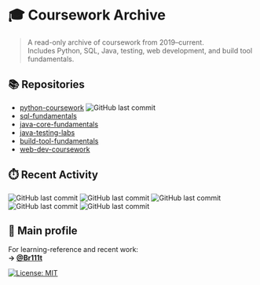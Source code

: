 # 🎓 Coursework Archive

> A read-only archive of coursework from 2019–current.  
> Includes Python, SQL, Java, testing, web development, and build tool fundamentals.

## 📚 Repositories

- [python-coursework](https://github.com/Coursework-Archive/python-coursework) ![GitHub last commit](https://img.shields.io/github/last-commit/Coursework-Archive/python-coursework?label=python-coursework&style=flat-square)
- [sql-fundamentals](https://github.com/Coursework-Archive/sql-fundamentals)
- [java-core-fundamentals](https://github.com/Coursework-Archive/java-core-fundamentals)
- [java-testing-labs](https://github.com/Coursework-Archive/java-testing-labs)
- [build-tool-fundamentals](https://github.com/Coursework-Archive/build-tool-fundamentals)
- [web-dev-coursework](https://github.com/Coursework-Archive/web-dev-coursework)

## ⏱️ Recent Activity


![GitHub last commit](https://img.shields.io/github/last-commit/Coursework-Archive/sql-fundamentals?label=sql-fundamentals&style=flat-square)
![GitHub last commit](https://img.shields.io/github/last-commit/Coursework-Archive/java-core-fundamentals?label=java-core-fundamentals&style=flat-square)
![GitHub last commit](https://img.shields.io/github/last-commit/Coursework-Archive/java-testing-labs?label=java-testing-labs&style=flat-square)
![GitHub last commit](https://img.shields.io/github/last-commit/Coursework-Archive/build-tool-fundamentals?label=build-tools&style=flat-square)
![GitHub last commit](https://img.shields.io/github/last-commit/Coursework-Archive/web-dev-coursework?label=web-dev-coursework&style=flat-square)


## 🔗 Main profile

For learning-reference and recent work:  
**→ [@Br111t](https://github.com/Br111t)**


[![License: MIT](https://img.shields.io/badge/License-MIT-yellow.svg)](LICENSE)

